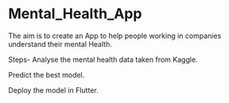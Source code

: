 # Mental_Health_App

The aim is to create an App to help people working in companies understand their mental Health.

Steps-
Analyse the mental health data taken from Kaggle.

Predict the best model.

Deploy the model in Flutter.
